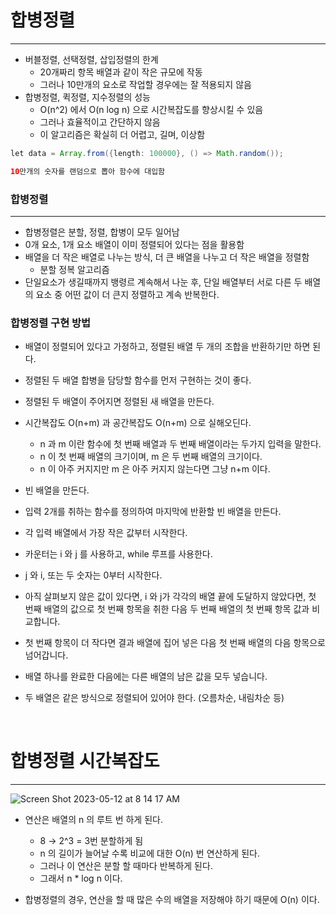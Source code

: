 
# 합병정렬

---

- 버블정렬, 선택정렬, 삽입정렬의 한계
    - 20개짜리 항목 배열과 같이 작은 규모에 작동
    - 그러나 10만개의 요소로 작업할 경우에는 잘 적용되지 않음
- 합병정렬, 퀵정렬, 지수정렬의 성능
    - O(n^2) 에서 O(n log n) 으로 시간복잡도를 향상시킬 수 있음
    - 그러나 효율적이고 간단하지 않음
    - 이 알고리즘은 확실히 더 어렵고, 길며, 이상함

```java
let data = Array.from({length: 100000}, () => Math.random());

10만개의 숫자를 랜덤으로 뽑아 함수에 대입함

```

### 합병정렬

---

- 합병정렬은 분할, 정렬, 합병이 모두 일어남
- 0개 요소, 1개 요소 배열이 이미 정렬되어 있다는 점을 활용함
- 배열을 더 작은 배열로 나누는 방식, 더 큰 배열을 나누고 더 작은 배열을 정렬함
    - 분할 정복 알고리즘
- 단일요소가 생길때까지 뱅령르 계속해서 나눈 후, 단일 배열부터 서로 다른 두 배열의 요소 중 어떤 값이 더 큰지 정렬하고 계속 반복한다.

### 합병정렬 구현 방법

- 배열이 정렬되어 있다고 가정하고, 정렬된 배열 두 개의 조합을 반환하기만 하면 된다.
- 정렬된 두 배열 합병을 담당할 함수를 먼저 구현하는 것이 좋다.
- 정렬된 두 배열이 주어지면 정렬된 새 배열을 만든다.
- 시간복잡도 O(n+m) 과 공간복잡도 O(n+m) 으로 실해오딘다.
    - n 과 m 이란 함수에 첫 번째 배열과 두 번째 배열이라는 두가지 입력을 말한다.
    - n 이 첫 번째 배열의 크기이며, m 은 두 번째 배열의 크기이다.
    - n 이 아주 커지지만 m 은 아주 커지지 않는다면 그냥 n+m 이다.

- 빈 배열을 만든다.
- 입력 2개를 취하는 함수를 정의하여 마지막에 반환할 빈 배열을 만든다.
- 각 입력 배열에서 가장 작은 값부터 시작한다.
- 카운터는 i 와 j 를 사용하고, while 루프를 사용한다.
- j 와 i, 또는 두 숫자는 0부터 시작한다.
- 아직 살펴보지 않은 값이 있다면, i 와 j가 각각의 배열 끝에 도달하지 않았다면, 첫 번째 배열의 값으로 첫 번째 항목을 취한 다음 두 번째 배열의 첫 번째 항목 값과 비교합니다.
- 첫 번째 항목이 더 작다면 결과 배열에 집어 넣은 다음 첫 번째 배열의 다음 항목으로 넘어갑니다.
- 배열 하나를 완료한 다음에는 다른 배열의 남은 값을 모두 넣습니다.
- 두 배열은 같은 방식으로 정렬되어 있어야 한다. (오름차순, 내림차순 등)


<br />

# 합병정렬 시간복잡도

---

![Screen Shot 2023-05-12 at 8 14 17 AM](https://github.com/kjuiop/data-structure-app/assets/41246605/ff5819d9-8896-4af4-a1ba-20dceb10ed4c)


- 연산은 배열의 n 의 루트 번 하게 된다.
    - 8 → 2^3 = 3번 분할하게 됨
    - n 의 길이가 늘어날 수록 비교에 대한 O(n) 번 연산하게 된다.
    - 그러나 이 연산은 분할 할 때마다 반복하게 된다.
    - 그래서 n * log n 이다.

- 합병정렬의 경우, 연산을 할 때 많은 수의 배열을 저장해야 하기 때문에 O(n) 이다.